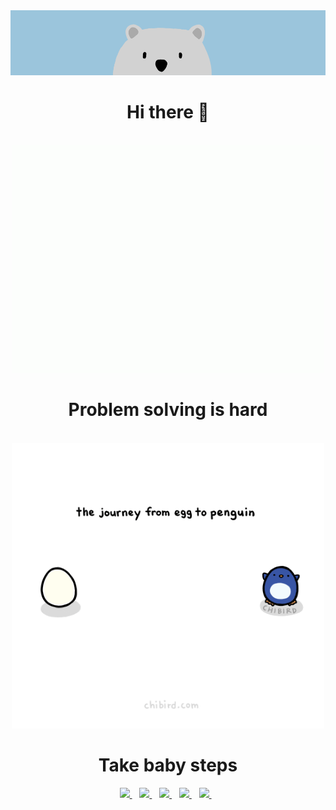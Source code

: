 <img src="https://raw.githubusercontent.com/zanechua/zanechua/main/polarbear.gif" />

<div align="center">
    <h1>Hi there 👋</h1>
</div>

<br />
<div align="center">
    <img src="https://raw.githubusercontent.com/zanechua/zanechua/main/wave.gif" width="500" />
</div>

<div align="center">
    <h1>Problem solving is hard</h1>
</div>

<br />
<div align="center">
    <img src="https://raw.githubusercontent.com/zanechua/zanechua/main/babysteps.gif" width="500" />
</div>

<div align="center">
    <h1>Take baby steps</h1>
</div>

<div align='center'>
  <a href="https://www.linkedin.com/in/zanejchua/">
    <img src="https://img.shields.io/badge/LinkedIn-0077B5?style=for-the-badge&logo=linkedin&logoColor=white" />
  </a>&nbsp;&nbsp;
  <a href="https://twitter.com/zanejchua">
    <img src="https://img.shields.io/badge/Twitter-1DA1F2?style=for-the-badge&logo=twitter&logoColor=white" />
  </a>&nbsp;&nbsp;
  <a href="https://github.com/zanechua">
    <img src="https://img.shields.io/badge/GitHub-100000?style=for-the-badge&logo=github&logoColor=white" />
  </a>&nbsp;&nbsp;
  <a href="https://gitlab.com/zanechua">
    <img src="https://img.shields.io/badge/GitLab-330F63?style=for-the-badge&logo=gitlab&logoColor=white" />
  </a>&nbsp;&nbsp;
  <a href="https://zanechua.com">
    <img src="https://img.shields.io/badge/website-000000?style=for-the-badge&logo=About.me&logoColor=white" />
  </a>&nbsp;&nbsp;
</div>